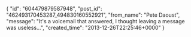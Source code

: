 {
   "id": "604479879587948",
   "post_id": "462493170453287_494830160552921",
   "from_name": "Pete Daoust",
   "message": "It's a voicemail that answered, I thought leaving a message was useless...",
   "created_time": "2013-12-26T22:25:46+0000"
 }
